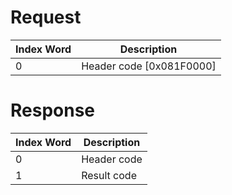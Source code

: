 # Request

| Index Word | Description                |
|------------|----------------------------|
| 0          | Header code \[0x081F0000\] |

# Response

| Index Word | Description |
|------------|-------------|
| 0          | Header code |
| 1          | Result code |
